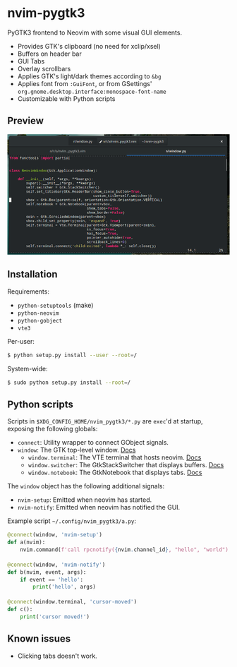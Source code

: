 # nvim-pygtk3

PyGTK3 frontend to Neovim with some visual GUI elements.

* Provides GTK's clipboard (no need for xclip/xsel)
* Buffers on header bar
* GUI Tabs
* Overlay scrollbars
* Applies GTK's light/dark themes according to `&bg`
* Applies font from `:GuiFont`, or from GSettings'
  `org.gnome.desktop.interface:monospace-font-name`
* Customizable with Python scripts

## Preview

![](screenshot.png)

## Installation

Requirements:

* `python-setuptools` (make)
* `python-neovim`
* `python-gobject`
* `vte3`

Per-user:

```sh
$ python setup.py install --user --root=/
```

System-wide:

```sh
$ sudo python setup.py install --root=/
```

## Python scripts

Scripts in `$XDG_CONFIG_HOME/nvim_pygtk3/*.py` are `exec`'d at startup,
exposing the following globals:

* `connect`: Utility wrapper to connect GObject signals.
* `window`: The GTK top-level window.
  [Docs](https://developer.gnome.org/gtk3/unstable/GtkApplicationWindow.html)
  * `window.terminal`: The VTE terminal that hosts neovim.
    [Docs](https://developer.gnome.org/vte/unstable/VteTerminal.html)
  * `window.switcher`: The GtkStackSwitcher that displays buffers.
    [Docs](https://developer.gnome.org/gtk3/unstable/GtkStackSwitcher.html)
  * `window.notebook`: The GtkNotebook that displays tabs.
    [Docs](https://developer.gnome.org/gtk3/unstable/GtkNotebook.html)

The `window` object has the following additional signals:

* `nvim-setup`: Emitted when neovim has started.
* `nvim-notify`: Emitted when neovim has notified the GUI.

Example script `~/.config/nvim_pygtk3/a.py`:

```python
@connect(window, 'nvim-setup')
def a(nvim):
    nvim.command(f'call rpcnotify({nvim.channel_id}, "hello", "world")')

@connect(window, 'nvim-notify')
def b(nvim, event, args):
    if event == 'hello':
        print('hello', args)

@connect(window.terminal, 'cursor-moved')
def c():
    print('cursor moved!')
```

## Known issues

* Clicking tabs doesn't work.
